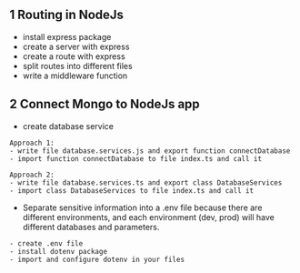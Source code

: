 ## 1 Routing in NodeJs

- install express package
- create a server with express
- create a route with express
- split routes into different files
- write a middleware function

## 2 Connect Mongo to NodeJs app

- create database service

```
Approach 1:
- write file database.services.js and export function connectDatabase
- import function connectDatabase to file index.ts and call it
```

```
Approach 2:
- write file database.services.ts and export class DatabaseServices
- import class DatabaseServices to file index.ts and call it
```

- Separate sensitive information into a .env file because there are different environments, and each environment (dev, prod) will have different databases and parameters.

```
- create .env file
- install dotenv package
- import and configure dotenv in your files
```
